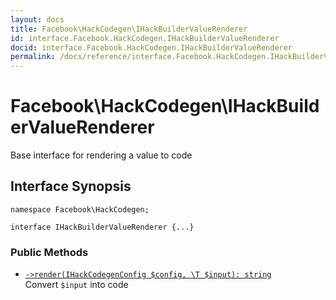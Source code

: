 ```yaml
---
layout: docs
title: Facebook\HackCodegen\IHackBuilderValueRenderer
id: interface.Facebook.HackCodegen.IHackBuilderValueRenderer
docid: interface.Facebook.HackCodegen.IHackBuilderValueRenderer
permalink: /docs/reference/interface.Facebook.HackCodegen.IHackBuilderValueRenderer.md
---
```

# Facebook\\HackCodegen\\IHackBuilderValueRenderer




Base interface for rendering a value to code




## Interface Synopsis




``` Hack
namespace Facebook\HackCodegen;

interface IHackBuilderValueRenderer {...}
```




### Public Methods




- [` ->render(IHackCodegenConfig $config, \T $input): string `](<interface.Facebook.HackCodegen.IHackBuilderValueRenderer.render.md>)\
  Convert `` $input `` into code